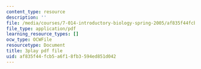 ```yaml
---
content_type: resource
description: ''
file: /media/courses/7-014-introductory-biology-spring-2005/af835f44fcb5a6f18fb3594ed851d042_4owydSnRHuE.pdf
file_type: application/pdf
learning_resource_types: []
ocw_type: OCWFile
resourcetype: Document
title: 3play pdf file
uid: af835f44-fcb5-a6f1-8fb3-594ed851d042
---
```

